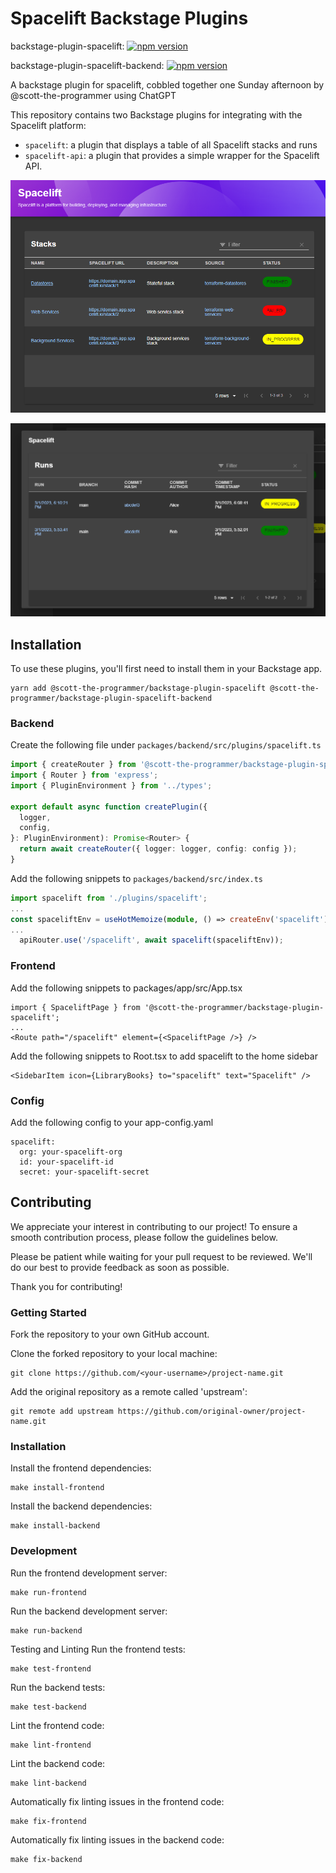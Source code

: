 # Spacelift Backstage Plugins

backstage-plugin-spacelift: [![npm version](https://badge.fury.io/js/%40scott-the-programmer%2Fbackstage-plugin-spacelift.svg)](https://www.npmjs.com/package/@scott-the-programmer/backstage-plugin-spacelift)

backstage-plugin-spacelift-backend: [![npm version](https://badge.fury.io/js/%40scott-the-programmer%2Fbackstage-plugin-spacelift-backend.svg)](https://www.npmjs.com/package/@scott-the-programmer/backstage-plugin-spacelift-backend)

A backstage plugin for spacelift, cobbled together one Sunday afternoon by @scott-the-programmer using ChatGPT

This repository contains two Backstage plugins for integrating with the Spacelift platform:

- `spacelift`: a plugin that displays a table of all Spacelift stacks and runs
- `spacelift-api`: a plugin that provides a simple wrapper for the Spacelift API.

![Stacks](./docs/stacks.png)

![Runs](./docs/runs.png)

## Installation

To use these plugins, you'll first need to install them in your Backstage app.

```console
yarn add @scott-the-programmer/backstage-plugin-spacelift @scott-the-programmer/backstage-plugin-spacelift-backend
```

### Backend

Create the following file under `packages/backend/src/plugins/spacelift.ts`

```typescript
import { createRouter } from '@scott-the-programmer/backstage-plugin-spacelift-backend';
import { Router } from 'express';
import { PluginEnvironment } from '../types';

export default async function createPlugin({
  logger,
  config,
}: PluginEnvironment): Promise<Router> {
  return await createRouter({ logger: logger, config: config });
}
```

Add the following snippets to `packages/backend/src/index.ts`

```typescript
import spacelift from './plugins/spacelift';
...
const spaceliftEnv = useHotMemoize(module, () => createEnv('spacelift'));
...
  apiRouter.use('/spacelift', await spacelift(spaceliftEnv));
```

### Frontend

Add the following snippets to packages/app/src/App.tsx

```tsx
import { SpaceliftPage } from '@scott-the-programmer/backstage-plugin-spacelift';
...
<Route path="/spacelift" element={<SpaceliftPage />} />
```

Add the following snippets to Root.tsx to add spacelift to the home sidebar

```tsx
<SidebarItem icon={LibraryBooks} to="spacelift" text="Spacelift" />
```

### Config

Add the following config to your app-config.yaml

```
spacelift:
  org: your-spacelift-org
  id: your-spacelift-id
  secret: your-spacelift-secret
```

## Contributing
We appreciate your interest in contributing to our project! To ensure a smooth contribution process, please follow the guidelines below.

Please be patient while waiting for your pull request to be reviewed. We'll do our best to provide feedback as soon as possible.

Thank you for contributing!

### Getting Started
Fork the repository to your own GitHub account.

Clone the forked repository to your local machine:

```console
git clone https://github.com/<your-username>/project-name.git
```

Add the original repository as a remote called 'upstream':

```console
git remote add upstream https://github.com/original-owner/project-name.git
```

### Installation

Install the frontend dependencies:

```console
make install-frontend
```
Install the backend dependencies:

```console
make install-backend
```

### Development

Run the frontend development server:

```console
make run-frontend
```

Run the backend development server:

```console
make run-backend
```

Testing and Linting
Run the frontend tests:

```console
make test-frontend
```

Run the backend tests:

```console
make test-backend
```

Lint the frontend code:

```console
make lint-frontend
```

Lint the backend code:

```console
make lint-backend
```

Automatically fix linting issues in the frontend code:

```console
make fix-frontend
```

Automatically fix linting issues in the backend code:

```console
make fix-backend
```